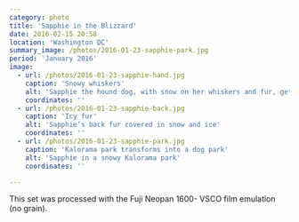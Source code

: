 ```yaml
---
category: photo
title: 'Sapphie in the Blizzard'
date: 2016-02-15 20:58
location: 'Washington DC'
summary_image: /photos/2016-01-23-sapphie-park.jpg
period: 'January 2016'
image:
  - url: /photos/2016-01-23-sapphie-hand.jpg
    caption: 'Snowy whiskers'
    alt: 'Sapphie the hound dog, with snow on her whiskers and fur, getting a pet'
    coordinates: ''
  - url: /photos/2016-01-23-sapphie-back.jpg
    caption: 'Icy fur'
    alt: 'Sapphie’s back fur covered in snow and ice'
    coordinates: ''
  - url: /photos/2016-01-23-sapphie-park.jpg
    caption: 'Kalorama park transforms into a dog park'
    alt: 'Sapphie in a snowy Kalorama park'
    coordinates: ''

---
```

This set was processed with the Fuji Neopan 1600- VSCO film emulation (no grain).
